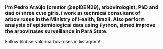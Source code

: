 ### I'm Pedro Araújo (creator @epiDEN29), arbovirologist, PhD and dad of three cute girls. I work as technical consultant of arboviruses in the Ministry of Health, Brazil. Also perform analysis of epidemiological data using Python, aimed improve the arboviruses surveillance in Pará State.

Follow @observatorioarboviroses in Instagram!

